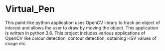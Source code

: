 # Virtual_Pen

This paint-like python application uses OpenCV library to
track an object of interest and allows the user to draw by
moving the object. This application is written in python 3.6.
This project includes various applications of OpenCV like 
colour detection, contour detection, obtaining HSV values of
image etc.
